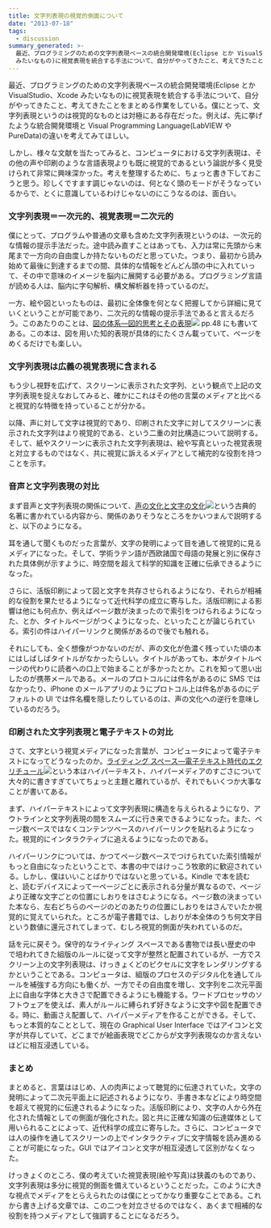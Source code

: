 ```yaml
---
title: 文字列表現の視覚的側面について
date: "2013-07-18"
tags:
  - discussion
summary_generated: >-
  最近、プログラミングのための文字列表現ベースの統合開発環境(Eclipse とか VisualStudio、Xcode
  みたいなもの)に視覚表現を統合する手法について、自分がやってきたこと、考えてきたことをまとめる作業をしている。僕にとって、文字列表現というのは視覚的なもの...
---
```


最近、プログラミングのための文字列表現ベースの統合開発環境(Eclipse とか VisualStudio、Xcode みたいなもの)に視覚表現を統合する手法について、自分がやってきたこと、考えてきたことをまとめる作業をしている。僕にとって、文字列表現というのは視覚的なものとは対極にある存在だった。例えば、先に挙げたような統合開発環境と Visual Programming Language(LabVIEW や PureData)の違いを考えてみてほしい。

しかし、様々な文献を当たってみると、コンピュータにおける文字列表現は、その他の声や印刷のような言語表現よりも既に視覚的であるという論説が多く見受けられて非常に興味深かった。考えを整理するために、ちょっと書き下しておこうと思う。珍しくですます調じゃないのは、何となく頭のモードがそうなっているからで、とくに意識しているわけじゃないのにこうなるのは、面白い。

### 文字列表現＝一次元的、視覚表現＝二次元的

僕にとって、プログラムや普通の文章も含めた文字列表現というのは、一次元的な情報の提示手法だった。途中読み直すことはあっても、入力は常に先頭から末尾まで一方向の自由度しか持たないものだと思っていた。つまり、最初から読み始めて最後に到達するまでの間、具体的な情報をどんどん頭の中に入れていって、その中で意味のイメージを脳内に展開する必要がある。プログラミング言語が読める人は、脳内に字句解析、構文解析器を持っているのだ。

一方、絵や図といったものは、最初に全体像を何となく把握してから詳細に見ていくということが可能であり、二次元的な情報の提示手法であると言えるだろう。このあたりのことは、[図の体系―図的思考とその表現](http://www.amazon.co.jp/gp/product/4817160144/ref=as_li_ss_tl?ie=UTF8&camp=247&creative=7399&creativeASIN=4817160144&linkCode=as2&tag=dmjp07-22)![](http://ir-jp.amazon-adsystem.com/e/ir?t=dmjp07-22&l=as2&o=9&a=4817160144) pp.48 にも書いてある。この本は、図を用いた知的表現が具体的にたくさん載っていて、ページをめくるだけでも楽しい。

### 文字列表現は広義の視覚表現に含まれる

もう少し視野を広げて、スクリーンに表示された文字列、という観点で上記の文字列表現を捉えなおしてみると、確かにこれはその他の言葉のメディアと比べると視覚的な特徴を持っていることが分かる。

以降、声に対して文字は視覚的であり、印刷された文字に対してスクリーンに表示された文字列はより視覚的である、という二重の対比構造について説明する。そして、紙やスクリーンに表示された文字列表現は、絵や写真といった視覚表現と対立するものではなく、共に視覚に訴えるメディアとして補完的な役割を持つことを示す。

### 音声と文字列表現の対比

まず音声と文字列表現の関係について、[声の文化と文字の文化](http://www.amazon.co.jp/gp/product/4938661365/ref=as_li_ss_tl?ie=UTF8&camp=247&creative=7399&creativeASIN=4938661365&linkCode=as2&tag=dmjp07-22)![](http://ir-jp.amazon-adsystem.com/e/ir?t=dmjp07-22&l=as2&o=9&a=4938661365)という古典的名著に書かれている内容から、関係のありそうなところをかいつまんで説明すると、以下のようになる。

耳を通して聞くものだった言葉が、文字の発明によって目を通して視覚的に見るメディアになった。そして、学術ラテン語が西欧諸国で母語の発展と別に保存された具体例が示すように、時空間を超えて科学的知識を正確に伝承できるようになった。

さらに、活版印刷によって図と文字を共存させられるようになり、それらが相補的な役割を果たせるようになって近代科学の成立に寄与した。活版印刷による影響は他にも何点か、例えばページ数が決まったので索引をつけられるようになった、とか、タイトルページがつくようになった、といったことが論じられている。索引の件はハイパーリンクと関係があるので後でも触れる。

それにしても、全く想像がつかないのだが、声の文化が色濃く残っていた頃の本にはしばしばタイトルがなかったらしい。タイトルがあっても、本がタイトルページの代わりに読者への口上で始まることが多かったとか。これを知って思い出したのが携帯メールである。メールのプロトコルには件名があるのに SMS ではなかったり、iPhone のメールアプリのようにプロトコル上は件名があるのにデフォルトの UI では件名欄を隠したりしているのは、声の文化への逆行を意味しているのだろう。

### 印刷された文字列表現と電子テキストの対比

さて、文字という視覚メディアになった言葉が、コンピュータによって電子テキストになってどうなったのか。[ライティング スペース―電子テキスト時代のエクリチュール](http://www.amazon.co.jp/gp/product/4782800878/ref=as_li_ss_tl?ie=UTF8&camp=247&creative=7399&creativeASIN=4782800878&linkCode=as2&tag=dmjp07-22)![](http://ir-jp.amazon-adsystem.com/e/ir?t=dmjp07-22&l=as2&o=9&a=4782800878)という本はハイパーテキスト、ハイパーメディアのすごさについて大々的に書きすぎていてちょっと主題と離れているが、それでもいくつか大事なことが書いてある。

まず、ハイパーテキストによって文字列表現に構造を与えられるようになり、アウトラインと文字列表現の間をスムーズに行き来できるようになった。また、ページ数ベースではなくコンテンツベースのハイパーリンクを貼れるようになった。視覚的にインタラクティブに追えるようになったのである。

ハイパーリンクについては、かつてページ数ベースでつけられていた索引情報がもっと自由になったということで、本書の中ではけっこう牧歌的に歓迎されている。しかし、僕はいいことばかりではないと思っている。Kindle で本を読むと、読むデバイスによって一ページごとに表示される分量が異なるので、ページより正確な文字ごとの位置にしおりをはさむようになる。ページ数の決まっていた本なら、左右どちらのページのどのあたりの位置にしおりをはさんでいたか視覚的に覚えていられた。ところが電子書籍では、しおりが本全体のうち何文字目という数値に還元されてしまって、むしろ視覚的側面が失われているのだ。

話を元に戻そう。保守的なライティング スペースである書物では長い歴史の中で培われてきた組版のルールに従って文字が整然と配置されているが、一方でスクリーン上の文字列表現は、けっきょくどのピクセルに文字をレンダリングするかということである。コンピュータは、組版のプロセスのデジタル化を通してルールを補強する方向にも働くが、一方でその自由度を増し、文字列を二次元平面上に自由な字体と大きさで配置できるようにも機能する。ワードプロセッサのソフトウェアを使えば、素人がルールに縛られず好きなように文字や図を配置できる。時に、動画さえ配置して、ハイパーメディアを作ることができる。そして、もっと本質的なこととして、現在の Graphical User Interface ではアイコンと文字が共存していて、どこまでが絵画表現でどこからが文字列表現なのか言えないほどに相互浸透している。

### まとめ

まとめると、言葉ははじめ、人の肉声によって聴覚的に伝達されていた。文字の発明によって二次元平面上に記述されるようになり、手書き本などにより時空間を超えて視覚的に伝達されるようになった。活版印刷により、文字の人から外在化された情報としての側面が強化された。図と共に正確な知識の伝達媒体として用いられることによって、近代科学の成立に寄与した。さらに、コンピュータでは人の操作を通してスクリーンの上でインタラクティブに文字情報を読み進めることが可能になった。GUI ではアイコンと文字が相互浸透して区別がなくなった。

けっきょくのところ、僕の考えていた視覚表現(絵や写真)は狭義のものであり、文字列表現は多分に視覚的側面を備えているということだった。このように大きな視点でメディアをとらえられたのは僕にとってかなり重要なことである。これから書き上げる文章では、この二つを対立させるのではなく、あくまで相補的な役割を持つメディアとして強調することになるだろう。
